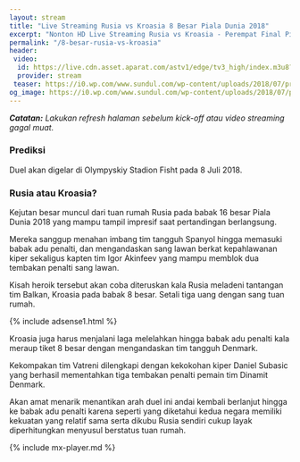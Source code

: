 ```yaml
---
layout: stream
title: "Live Streaming Rusia vs Kroasia 8 Besar Piala Dunia 2018"
excerpt: "Nonton HD Live Streaming Rusia vs Kroasia - Perempat Final Piala Dunia 2018"
permalink: "/8-besar-rusia-vs-kroasia"
header:
 video:
  id: https://live.cdn.asset.aparat.com/astv1/edge/tv3_high/index.m3u8?wmsAuthSign=618ec5a28a2ec620ac62d63c3f7124bd
  provider: stream
 teaser: https://i0.wp.com/www.sundul.com/wp-content/uploads/2018/07/prediksi-rusia-vs-kroasia.jpg?resize=320,160
og_image: https://i0.wp.com/www.sundul.com/wp-content/uploads/2018/07/prediksi-rusia-vs-kroasia.jpg?resize=640,320
---
```

_**Catatan:** Lakukan refresh halaman sebelum kick-off atau video streaming gagal muat._
### Prediksi

Duel akan digelar di Olympyskiy Stadion Fisht pada 8 Juli 2018.

### Rusia atau Kroasia?

Kejutan besar muncul dari tuan rumah Rusia pada babak 16 besar Piala Dunia 2018 yang mampu tampil impresif saat pertandingan berlangsung.

Mereka sanggup menahan imbang tim tangguh Spanyol hingga memasuki babak adu penalti, dan mengandaskan sang lawan berkat kepahlawanan kiper sekaligus kapten tim Igor Akinfeev yang mampu memblok dua tembakan penalti sang lawan.

Kisah heroik tersebut akan coba diteruskan kala Rusia meladeni tantangan tim Balkan, Kroasia pada babak 8 besar. Setali tiga uang dengan sang tuan rumah.

{% include adsense1.html %}

Kroasia juga harus menjalani laga melelahkan hingga babak adu penalti kala meraup tiket 8 besar dengan mengandaskan tim tangguh Denmark.

Kekompakan tim Vatreni dilengkapi dengan kekokohan kiper Daniel Subasic yang berhasil mementahkan tiga tembakan penalti pemain tim Dinamit Denmark.

Akan amat menarik menantikan arah duel ini andai kembali berlanjut hingga ke babak adu penalti karena seperti yang diketahui kedua negara memiliki kekuatan yang relatif sama serta dikubu Rusia sendiri cukup layak diperhitungkan menyusul berstatus tuan rumah.

{% include mx-player.md %}
